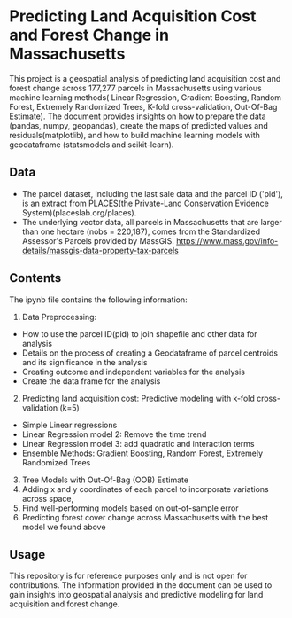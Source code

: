

# Predicting Land Acquisition Cost and Forest Change in Massachusetts

This project is a geospatial analysis of predicting land acquisition cost and forest change across 177,277 parcels in Massachusetts using various machine learning methods( Linear Regression, Gradient Boosting, Random Forest, Extremely Randomized Trees, K-fold cross-validation, Out-Of-Bag Estimate). The document provides insights on how to prepare the data (pandas, numpy, geopandas), create the maps of predicted values and residuals(matplotlib), and how to build machine learning models with geodataframe (statsmodels and scikit-learn).

## Data
- The parcel dataset, including the last sale data and the parcel ID ('pid'), is an extract from PLACES(the Private-Land Conservation Evidence System)(placeslab.org/places).
- The underlying vector data, all parcels in Massachusetts that are larger than one hectare (nobs = 220,187), comes from the Standardized Assessor's Parcels provided by MassGIS.
  https://www.mass.gov/info-details/massgis-data-property-tax-parcels

## Contents

The ipynb file contains the following information:

1. Data Preprocessing: 
- How to use the parcel ID(pid) to join shapefile and other data for analysis
- Details on the process of creating a Geodataframe of parcel centroids and its significance in the analysis
- Creating outcome and independent variables for the analysis
- Create the data frame for the analysis

2. Predicting land acquisition cost: Predictive modeling with k-fold cross-validation (k=5)
- Simple Linear regressions
- Linear Regression model 2: Remove the time trend
- Linear Regression model 3: add quadratic and interaction terms
- Ensemble Methods: Gradient Boosting, Random Forest, Extremely Randomized Trees
3. Tree Models with Out-Of-Bag (OOB) Estimate
4. Adding x and y coordinates of each parcel to incorporate variations across space,
4. Find well-performing models based on out-of-sample error
5. Predicting forest cover change across Massachusetts with the best model we found above


## Usage

This repository is for reference purposes only and is not open for contributions. The information provided in the document can be used to gain insights into geospatial analysis and predictive modeling for land acquisition and forest change. 

